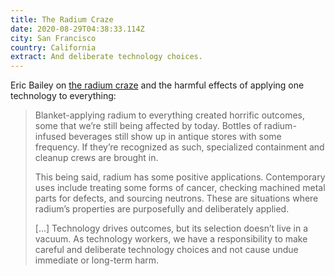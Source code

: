 ```yaml
---
title: The Radium Craze
date: 2020-08-29T04:38:33.114Z
city: San Francisco
country: California
extract: And deliberate technology choices.
---
```

Eric Bailey on [the radium craze](https://ericwbailey.design/writing/the-radium-craze.html) and the harmful effects of applying one technology to everything:

> Blanket-applying radium to everything created horrific outcomes, some that we’re still being affected by today. Bottles of radium-infused beverages still show up in antique stores with some frequency. If they’re recognized as such, specialized containment and cleanup crews are brought in.
> 
> This being said, radium has some positive applications. Contemporary uses include treating some forms of cancer, checking machined metal parts for defects, and sourcing neutrons. These are situations where radium’s properties are purposefully and deliberately applied.
> 
> [...] Technology drives outcomes, but its selection doesn’t live in a vacuum. As technology workers, we have a responsibility to make careful and deliberate technology choices and not cause undue immediate or long-term harm.
